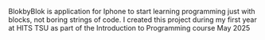 BlokbyBlok is application for Iphone to start learning programming just with blocks, not boring strings of code.
I created this project during my first year at HITS TSU as part of the Introduction to Programming course 
May 2025
